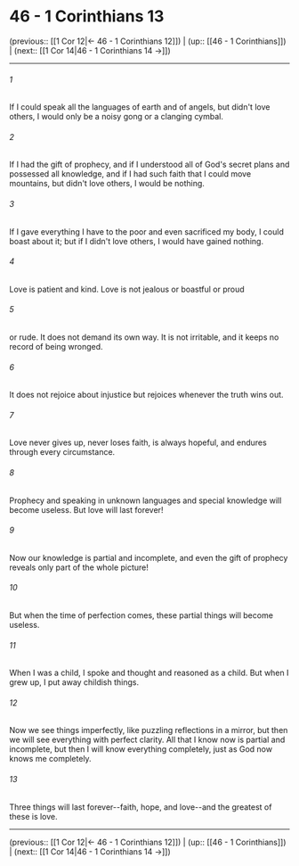 # 46 - 1 Corinthians 13

(previous:: [[1 Cor 12|← 46 - 1 Corinthians 12]]) | (up:: [[46 - 1 Corinthians]]) | (next:: [[1 Cor 14|46 - 1 Corinthians 14 →]])

***


###### 1 
If I could speak all the languages of earth and of angels, but didn't love others, I would only be a noisy gong or a clanging cymbal. 

###### 2 
If I had the gift of prophecy, and if I understood all of God's secret plans and possessed all knowledge, and if I had such faith that I could move mountains, but didn't love others, I would be nothing. 

###### 3 
If I gave everything I have to the poor and even sacrificed my body, I could boast about it; but if I didn't love others, I would have gained nothing. 

###### 4 
Love is patient and kind. Love is not jealous or boastful or proud 

###### 5 
or rude. It does not demand its own way. It is not irritable, and it keeps no record of being wronged. 

###### 6 
It does not rejoice about injustice but rejoices whenever the truth wins out. 

###### 7 
Love never gives up, never loses faith, is always hopeful, and endures through every circumstance. 

###### 8 
Prophecy and speaking in unknown languages and special knowledge will become useless. But love will last forever! 

###### 9 
Now our knowledge is partial and incomplete, and even the gift of prophecy reveals only part of the whole picture! 

###### 10 
But when the time of perfection comes, these partial things will become useless. 

###### 11 
When I was a child, I spoke and thought and reasoned as a child. But when I grew up, I put away childish things. 

###### 12 
Now we see things imperfectly, like puzzling reflections in a mirror, but then we will see everything with perfect clarity. All that I know now is partial and incomplete, but then I will know everything completely, just as God now knows me completely. 

###### 13 
Three things will last forever--faith, hope, and love--and the greatest of these is love.

***

(previous:: [[1 Cor 12|← 46 - 1 Corinthians 12]]) | (up:: [[46 - 1 Corinthians]]) | (next:: [[1 Cor 14|46 - 1 Corinthians 14 →]])

